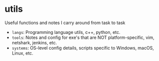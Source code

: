 # utils
Useful functions and notes I carry around from task to task

* `langs`: Programming language utils, c++, python, etc.
* `tools`: Notes and config for exe's that are NOT platform-specific, vim, netshark, jenkins, etc.
* `systems`: OS-level config details, scripts specific to Windows, macOS, Linux, etc.
